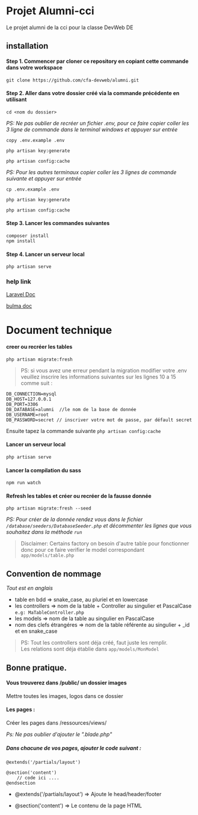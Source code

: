 # Projet Alumni-cci

<p>Le projet alumni de la cci pour la classe DevWeb DE</p>


## installation

#### Step 1. Commencer par cloner ce repository en copiant cette commande dans votre workspace
`git clone https://github.com/cfa-devweb/alumni.git`

#### Step 2. Aller dans votre dossier créé via la commande précédente en utilisant 
`cd <nom du dossier>`


*PS: Ne pas oublier de recréer un fichier .env, pour ce faire copier coller les 3 ligne de commande dans le terminal windows et appuyer sur entrée*

```
copy .env.example .env

php artisan key:generate

php artisan config:cache
```

*PS: Pour les autres terminaux copier coller les 3 lignes de commande suivante et appuyer sur entrée*

```
cp .env.example .env

php artisan key:generate

php artisan config:cache
```

#### Step 3. Lancer les commandes suivantes 


`composer install`  
`npm install`


#### Step 4. Lancer un serveur local


`php artisan serve`

### help link

[Laravel Doc](https://laravel.com/) 

[bulma doc](https://bulma.io/)


# Document technique


#### creer ou recréer les tables

`php artisan migrate:fresh`

> PS: si vous avez une erreur pendant la migration modifier votre .env veuillez inscrire les informations suivantes sur les lignes 10 a 15 comme suit :
```
DB_CONNECTION=mysql
DB_HOST=127.0.0.1
DB_PORT=3306
DB_DATABASE=alumni  //le nom de la base de donnée
DB_USERNAME=root
DB_PASSWORD=secret // inscriver votre mot de passe, par défault secret
```
Ensuite tapez la commande suivante `php artisan config:cache`

#### Lancer un serveur local

`php artisan serve`

#### Lancer la compilation du sass

`npm run watch`

#### Refresh les tables et créer ou recréer de la fausse donnée
`php artisan migrate:fresh --seed`

*PS: Pour créer de la donnée rendez vous dans le fichier `/database/seeders/DatabaseSeeder.php` et décommenter les lignes que vous souhaitez dans la méthode `run`*
> Disclaimer: Certains factory on besoin d'autre table pour fonctionner donc pour ce faire verifier le model correspondant `app/models/table.php`

## Convention de nommage
*Tout est en anglais*

- table en bdd => snake_case, au pluriel et en lowercase
- les controllers => nom de la table + Controller au singulier et PascalCase `e.g: MaTableController.php`
- les models => nom de la table au singulier en PascalCase 
- nom des clefs étrangéres => nom de la table référente au singulier + _id et en snake_case

> PS: Tout les controllers sont déja créé, faut juste les remplir.     
Les relations sont déja établie dans `app/models/MonModel`

## Bonne pratique.

#### Vous trouverez dans /public/ un dossier images

<p> Mettre toutes les images, logos dans ce dossier </p>

#### Les pages :

Créer les pages dans /ressources/views/ 

*Ps: Ne pas oublier d'ajouter le ".blade.php"*

##### Dans chacune de vos pages, ajouter le code suivant : 

```
@extends('/partials/layout')

@section('content')
    // code ici ....
@endsection
```

 *  <p>@extends('/partials/layout')    => Ajoute le head/header/footer</p>
    
 *  <p>@section('content')             => Le contenu de la page HTML</p>


